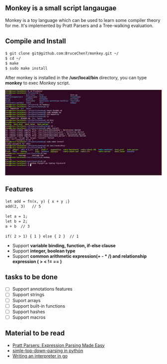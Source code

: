 ## Monkey is a small script langaugae

Monkey is a toy language which  can be used to learn some compiler theory for me. It's implemented by Pratt Parsers and a Tree-walking evaluation.

## Compile and Install
```
$ git clone git@github.com:BruceChen7/monkey.git ~/
$ cd ~/
$ make
$ sudo make install
```
After monkey is installed in the **/usr/local/bin** directory, you can type **monkey** to exec Monkey script.

![Monkey REPL Demo](doc/repl.gif)

## Features

```
let add = fn(x, y) { x + y ;} 
add(2, 3)   // 5

let a = 1;
let b = 2;
a + b  // 3

if( 2 > 1) { 1 } else { 2 }  // 1

```

* Support **variable binding, function, if-else clause**
* Support **integer, boolean type**
* Support **common arithmetic expression(+ - * /) and relationship expression ( > < != == )**

## tasks to be done
- [ ] Support annotations features
- [ ] Support strings
- [ ] Suport arrays
- [ ] Support built-in functions
- [ ] Support hashes
- [ ] Support macros

## Material to be read
* [Pratt Parsers: Expression Parsing Made Easy](http://journal.stuffwithstuff.com/2011/03/19/pratt-parsers-expression-parsing-made-easy/)
* [simle-top-down-parsing in python](http://effbot.org/zone/simple-top-down-parsing.htm)
* [Writing an interpreter in go](https://interpreterbook.com/)
